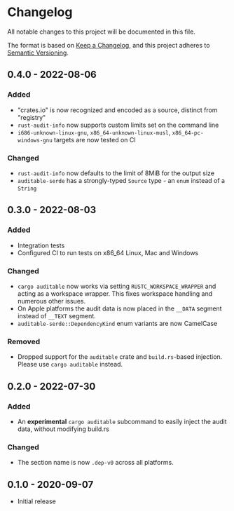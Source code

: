 # Changelog
All notable changes to this project will be documented in this file.

The format is based on [Keep a Changelog](https://keepachangelog.com/en/1.0.0/),
and this project adheres to [Semantic Versioning](https://semver.org/spec/v2.0.0.html).

## 0.4.0 - 2022-08-06

### Added
 - "crates.io" is now recognized and encoded as a source, distinct from "registry"
 - `rust-audit-info` now supports custom limits set on the command line
 - `i686-unknown-linux-gnu`, `x86_64-unknown-linux-musl`, `x86_64-pc-windows-gnu` targets are now tested on CI

### Changed
 - `rust-audit-info` now defaults to the limit of 8MiB for the output size
 - `auditable-serde` has a strongly-typed `Source` type - an `enum` instead of a `String`

## 0.3.0 - 2022-08-03

### Added
 - Integration tests
 - Configured CI to run tests on x86_64 Linux, Mac and Windows

### Changed
 - `cargo auditable` now works via setting `RUSTC_WORKSPACE_WRAPPER` and acting as a workspace wrapper. This fixes workspace handling and numerous other issues.
 - On Apple platforms the audit data is now placed in the `__DATA` segment instead of `__TEXT` segment.
 - `auditable-serde::DependencyKind` enum variants are now CamelCase

### Removed
 - Dropped support for the `auditable` crate and `build.rs`-based injection. Please use `cargo auditable` instead.

## 0.2.0 - 2022-07-30
### Added
- An **experimental** `cargo auditable` subcommand to easily inject the audit data, without modifying build.rs

### Changed
- The section name is now `.dep-v0` across all platforms.

## 0.1.0 - 2020-09-07
 - Initial release
